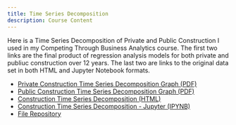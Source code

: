 ```yaml
---
title: Time Series Decomposition
description: Course Content
---
```


Here is a Time Series Decomposition of Private and Public Construction I used in my Competing Through Business Analytics course.
The first two links are the final product of regression analysis models for both private and publiuc construction over 12 years.
The last two are links to the original data set in both HTML and Jupyter Notebook formats.

- [Private Construction Time Series Decomposition Graph (PDF)](private_timeseries.pdf)
- [Public Construction Time Series Decomposition Graph (PDF)](public_timeseries.pdf)
- [Construction Time Series Decomposition (HTML)](ConstructionTimeSeries.html)
- [Construction Time Series Decomposition - Jupyter (IPYNB)](ConstructionTimeSeries.ipynb)
- [File Repository](https://github.com/rferg012/Time-Series-Analysis)
